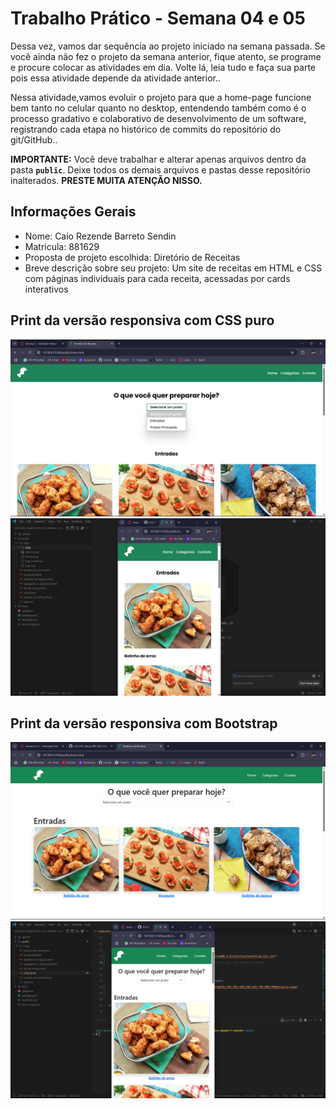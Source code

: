 # Trabalho Prático - Semana 04 e 05

Dessa vez, vamos dar sequência ao projeto iniciado na semana passada. Se você ainda não fez o projeto da semana anterior, fique atento, se programe e procure colocar as atividades em dia. Volte lá, leia tudo e faça sua parte pois essa atividade depende da atividade anterior..

Nessa atividade,vamos evoluir o projeto para que a home-page funcione bem tanto no celular quanto no desktop, entendendo também como é o processo gradativo e colaborativo de desenvolvimento de um software, registrando cada etapa no histórico de commits do repositório do git/GitHub..

**IMPORTANTE:** Você deve trabalhar e alterar apenas arquivos dentro da pasta **`public`**. Deixe todos os demais arquivos e pastas desse repositório inalterados. **PRESTE MUITA ATENÇÃO NISSO.**

## Informações Gerais

- Nome: Caio Rezende Barreto Sendin
- Matricula: 881629
- Proposta de projeto escolhida: Diretório de Receitas
- Breve descrição sobre seu projeto: Um site de receitas em HTML e CSS com páginas individuais para cada receita, acessadas por cards interativos

## Print da versão responsiva com CSS puro

![Desktop](public/imgs/telas/home.png)
![Mobile](public/imgs/telas/home-mobile.png)

## Print da versão responsiva com Bootstrap

![Desktop](public/imgs/telas/bootstrap.png)
![Mobile](public/imgs/telas/bootstrap-mobile.png)

